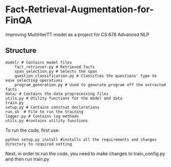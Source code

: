 # Fact-Retrieval-Augmentation-for-FinQA
Improving MultiHierTT model as a project for CS 678 Advanced NLP



## Structure
```
model/ # Contains model files
    fact_retriever.py # Retrieved facts
    span_selection.py # Selects the span
    question_classification.py # Classifies the questions' type to ease selecting operationi
    program_generation.py # Used to generate program off the extracted facts
data/ # Contains the data preprocessing files
utils.py # Utility functions for the model and data
train.py
setup.py # Contains constnat declarations
run.sh  # File to run the training
logger.py # Contains log methods
utils.py #contains utility functions
```

To run the code, first use:
```
python setup.py install #installs all the requirements and changes directory to required setting
```
Next, in order to run the code, you need to make changes to train_config.py and then run train.py
